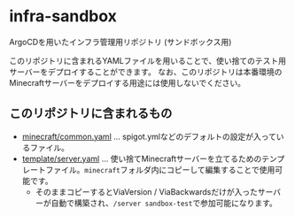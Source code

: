 # infra-sandbox

ArgoCDを用いたインフラ管理用リポジトリ (サンドボックス用)

このリポジトリに含まれるYAMLファイルを用いることで、使い捨てのテスト用サーバーをデプロイすることができます。
なお、このリポジトリは本番環境のMinecraftサーバーをデプロイする用途には使用しないでください。

## このリポジトリに含まれるもの

- [minecraft/common.yaml](minecraft/common.yaml) ... spigot.ymlなどのデフォルトの設定が入っているファイル。
- [template/server.yaml](template/server.yaml) ... 使い捨てMinecraftサーバーを立てるためのテンプレートファイル。`minecraft`フォルダ内にコピーして編集することで使用可能です。
  - そのままコピーするとViaVersion / ViaBackwardsだけが入ったサーバーが自動で構築され、`/server sandbox-test`で参加可能になります。
